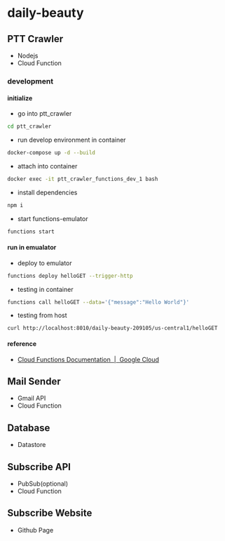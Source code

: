 # daily-beauty

## PTT Crawler

- Nodejs
- Cloud Function

### development

#### initialize

- go into ptt_crawler

```bash
cd ptt_crawler
```

- run develop environment in container

```bash
docker-compose up -d --build
```

- attach into container

```bash
docker exec -it ptt_crawler_functions_dev_1 bash
```

- install dependencies

```bash
npm i
```

- start functions-emulator

```bash
functions start
```

#### run in emualator

- deploy to emulator

```bash
functions deploy helloGET --trigger-http
```

- testing in container

```bash
functions call helloGET --data='{"message":"Hello World"}'
```

- testing from host
```
curl http://localhost:8010/daily-beauty-209105/us-central1/helloGET
```

#### reference

- [Cloud Functions Documentation  |  Google Cloud](https://cloud.google.com/functions/docs/emulator)

## Mail Sender

- Gmail API
- Cloud Function

## Database

- Datastore

## Subscribe API

- PubSub(optional)
- Cloud Function

## Subscribe Website

- Github Page
